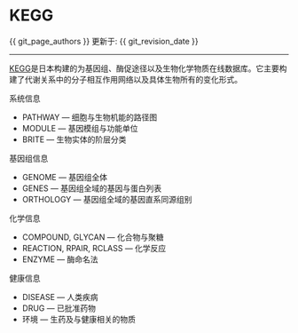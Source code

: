 # KEGG

{{ git_page_authors }} 更新于: {{ git_revision_date }}

---

[KEGG](https://www.genome.jp/kegg/)是日本构建的为基因组、酶促途径以及生物化学物质在线数据库。它主要构建了代谢关系中的分子相互作用网络以及具体生物所有的变化形式。

系统信息
- PATHWAY — 细胞与生物机能的路径图
- MODULE — 基因模组与功能单位
- BRITE — 生物实体的阶层分类

基因组信息
- GENOME — 基因组全体
- GENES — 基因组全域的基因与蛋白列表
- ORTHOLOGY — 基因组全域的基因直系同源组别

化学信息
- COMPOUND, GLYCAN — 化合物与聚糖
- REACTION, RPAIR, RCLASS — 化学反应
- ENZYME — 酶命名法

健康信息
- DISEASE — 人类疾病
- DRUG — 已批准药物
- 环境 — 生药及与健康相关的物质
